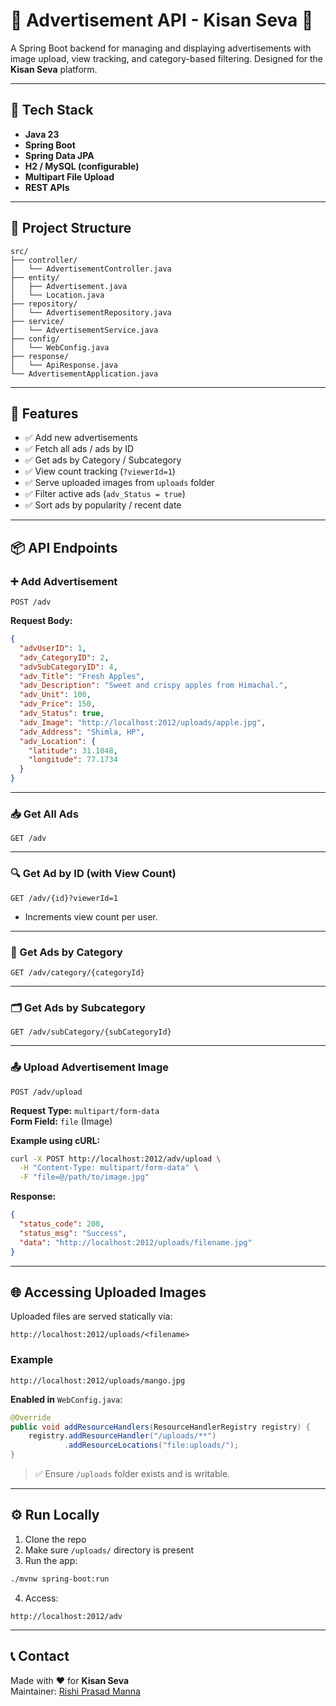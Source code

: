 # 🧺 Advertisement API - Kisan Seva 🌾

A Spring Boot backend for managing and displaying advertisements with image upload, view tracking, and category-based filtering. Designed for the **Kisan Seva** platform.

---

## 🧰 Tech Stack

- **Java 23**
- **Spring Boot**
- **Spring Data JPA**
- **H2 / MySQL (configurable)**
- **Multipart File Upload**
- **REST APIs**

---

## 📂 Project Structure

```
src/
├── controller/
│   └── AdvertisementController.java
├── entity/
│   ├── Advertisement.java
│   └── Location.java
├── repository/
│   └── AdvertisementRepository.java
├── service/
│   └── AdvertisementService.java
├── config/
│   └── WebConfig.java
├── response/
│   └── ApiResponse.java
└── AdvertisementApplication.java
```

---

## 🔑 Features

- ✅ Add new advertisements
- ✅ Fetch all ads / ads by ID
- ✅ Get ads by Category / Subcategory
- ✅ View count tracking (`?viewerId=1`)
- ✅ Serve uploaded images from `uploads` folder
- ✅ Filter active ads (`adv_Status = true`)
- ✅ Sort ads by popularity / recent date

---

## 📦 API Endpoints

### ➕ Add Advertisement

```
POST /adv
```

**Request Body:**

```json
{
  "advUserID": 1,
  "adv_CategoryID": 2,
  "advSubCategoryID": 4,
  "adv_Title": "Fresh Apples",
  "adv_Description": "Sweet and crispy apples from Himachal.",
  "adv_Unit": 100,
  "adv_Price": 150,
  "adv_Status": true,
  "adv_Image": "http://localhost:2012/uploads/apple.jpg",
  "adv_Address": "Shimla, HP",
  "adv_Location": {
    "latitude": 31.1048,
    "longitude": 77.1734
  }
}
```

---

### 📥 Get All Ads

```
GET /adv
```

---

### 🔍 Get Ad by ID (with View Count)

```
GET /adv/{id}?viewerId=1
```

- Increments view count per user.

---

### 🧾 Get Ads by Category

```
GET /adv/category/{categoryId}
```

---

### 🗂️ Get Ads by Subcategory

```
GET /adv/subCategory/{subCategoryId}
```

---

### 📤 Upload Advertisement Image

```
POST /adv/upload
```

**Request Type:** `multipart/form-data`  
**Form Field:** `file` (Image)

**Example using cURL:**

```bash
curl -X POST http://localhost:2012/adv/upload \
  -H "Content-Type: multipart/form-data" \
  -F "file=@/path/to/image.jpg"
```

**Response:**

```json
{
  "status_code": 200,
  "status_msg": "Success",
  "data": "http://localhost:2012/uploads/filename.jpg"
}
```

---

## 🌐 Accessing Uploaded Images

Uploaded files are served statically via:

```
http://localhost:2012/uploads/<filename>
```

### Example

```
http://localhost:2012/uploads/mango.jpg
```

**Enabled in** `WebConfig.java`:

```java
@Override
public void addResourceHandlers(ResourceHandlerRegistry registry) {
    registry.addResourceHandler("/uploads/**")
            .addResourceLocations("file:uploads/");
}
```

> ✅ Ensure `/uploads` folder exists and is writable.

---

## ⚙️ Run Locally

1. Clone the repo  
2. Make sure `/uploads/` directory is present  
3. Run the app:

```bash
./mvnw spring-boot:run
```

4. Access:

```
http://localhost:2012/adv
```

---

## 📞 Contact

Made with ❤️ for **Kisan Seva**  
Maintainer: [Rishi Prasad Manna](mailto:rishimanna33@gmail.com)

